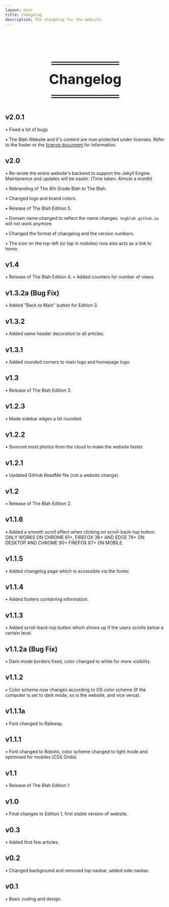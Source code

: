 ```yaml
---
layout: main
title: Changelog
description: The changelog for the website.
---
```


<h1 style="font-size: 43px; text-align: center; margin-top: 17%;">
    ═══════<br>Changelog<br>═══════
</h1>

## v2.0.1
• Fixed a lot of bugs

• The Blah Website and it's content are now protected under licenses. Refer to the footer or the [license document](/LICENSE.md) for information.

## v2.0
• Re-wrote the entire website's backend to support the Jekyll Engine. Maintanence and updates will be easier. (Time taken: Almost a month)

• Rebranding of The 8th Grade Blah to The Blah.

• Changed logo and brand colors.

• Release of The Blah Edition 5.

• Domain name changed to reflect the name changes. `tegblah.github.io` will not work anymore.

• Changed the format of changelog and the version numbers.

• The icon on the top-left (or top in mobiles) now also acts as a link to home.

## v1.4
• Release of The Blah Edition 4.
• Added counters for number of views.

## v1.3.2a (Bug Fix)
• Added "Back to Main" button for Edition 3.

## v1.3.2
• Added same header decoration to all articles.

## v1.3.1
• Added rounded corners to main logo and homepage logo.

## v1.3
• Release of The Blah Edition 3.

## v1.2.3
• Made sidebar edges a bit rounded.

## v1.2.2
• Sourced most photos from the cloud to make the website faster.

## v1.2.1
• Updated GitHub ReadMe file (not a website change).

## v1.2
• Release of The Blah Edition 2.

## v1.1.6
• Added a smooth scroll effect when clicking on scroll-back-top button. ONLY WORKS ON CHROME 61+, FIREFOX 36+ AND EDGE 79+ ON DESKTOP AND CHROME 90+ FIREFOX 87+ ON MOBILE.

## v1.1.5
• Added changelog page which is accessible via the footer.

## v1.1.4
• Added footers containing information.

## v1.1.3
• Added scroll-back-top button which shows up if the users scrolls below a certain level.

## v1.1.2a (Bug Fix)
• Dark-mode borders fixed, color changed to white for more visibility.

## v1.1.2
• Color scheme now changes according to OS color scheme (If the computer is set to dark mode, so is the website, and vice versa).

## v1.1.1a
• Font changed to Raleway.

## v1.1.1
• Font changed to Roboto, color scheme changed to light mode and optimised for mobiles (CSS Grids).

## v1.1
• Release of The Blah Edition 1

## v1.0
• Final changes to Edition 1, first stable version of website.

## v0.3
• Added first few articles.

## v0.2
• Changed background and removed top navbar, added side navbar.

## v0.1
• Basic coding and design.
